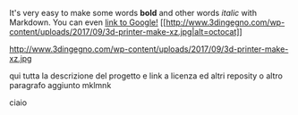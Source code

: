 It's very easy to make some words **bold** and other words *italic* with Markdown. You can even [link to Google!](http://google.com)
[[http://www.3dingegno.com/wp-content/uploads/2017/09/3d-printer-make-xz.jpg|alt=octocat]]

http://www.3dingegno.com/wp-content/uploads/2017/09/3d-printer-make-xz.jpg

qui tutta la descrizione del progetto e link a licenza ed altri reposity o altro
paragrafo aggiunto
mklmnk

ciaio
